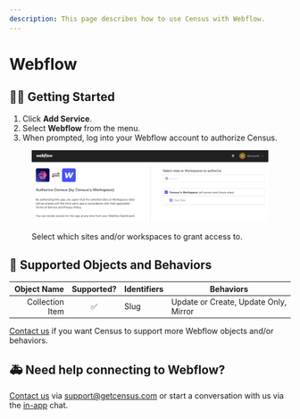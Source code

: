 ```yaml
---
description: This page describes how to use Census with Webflow.
---
```


# Webflow

## 🏃‍♀️ Getting Started

1. Click **Add Service**.
2. Select **Webflow** from the menu.
3. When prompted, log into your Webflow account to authorize Census.

<figure><img src="../.gitbook/assets/webflow.png" alt=""><figcaption><p>Select which sites and/or workspaces to grant access to.</p></figcaption></figure>

## 🔀 Supported Objects and Behaviors

| **Object Name** | **Supported?** | **Identifiers** | **Behaviors** |
| --------------: | :------------: | --------------- | ------------- |
| Collection Item | ✅ | Slug | Update or Create, Update Only, Mirror |

[Contact us](mailto:support@getcensus.com) if you want Census to support more Webflow objects and/or behaviors.

## 🚑 Need help connecting to Webflow?

[Contact us](mailto:support@getcensus.com) via support@getcensus.com or start a conversation with us via the [in-app](https://app.getcensus.com) chat.
